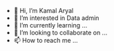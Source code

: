 - 👋 Hi, I’m Kamal Aryal
- 👀 I’m interested in Data admin
- 🌱 I’m currently learning ...
- 💞️ I’m looking to collaborate on ...
- 📫 How to reach me ...

<!---
kamalary/kamalary is a ✨ special ✨ repository because its `README.md` (this file) appears on your GitHub profile.
You can click the Preview link to take a look at your changes.
--->
